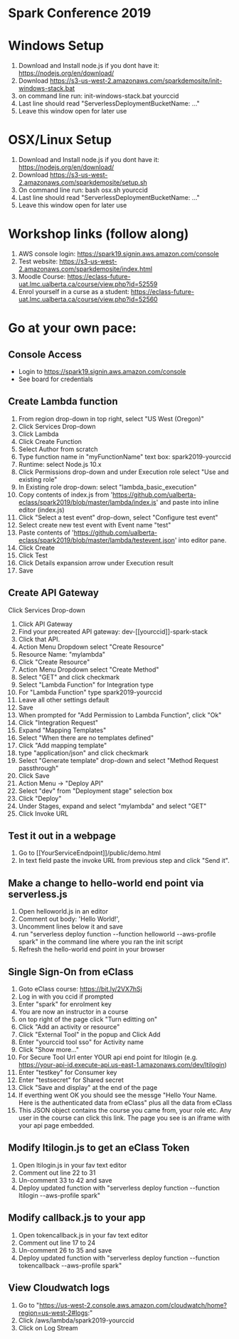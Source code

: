 # Spark Conference 2019

# Windows Setup
1. Download and Install node.js if you dont have it: https://nodejs.org/en/download/
2. Download https://s3-us-west-2.amazonaws.com/sparkdemosite/init-windows-stack.bat
3. on command line run: init-windows-stack.bat yourccid
4. Last line should read "ServerlessDeploymentBucketName: ..."
5. Leave this window open for later use

# OSX/Linux Setup
1. Download and Install node.js if you dont have it: https://nodejs.org/en/download/
2. Download https://s3-us-west-2.amazonaws.com/sparkdemosite/setup.sh
3. On command line run: bash osx.sh yourccid
4. Last line should read "ServerlessDeploymentBucketName: ..."
5. Leave this window open for later use

# Workshop links (follow along)
1. AWS console login: https://spark19.signin.aws.amazon.com/console
2. Test website: https://s3-us-west-2.amazonaws.com/sparkdemosite/index.html
3. Moodle Course: https://eclass-future-uat.lmc.ualberta.ca/course/view.php?id=52559
4. Enrol yourself in a curse as a student: https://eclass-future-uat.lmc.ualberta.ca/course/view.php?id=52560

# Go at your own pace: 
## Console Access
* Login to https://spark19.signin.aws.amazon.com/console
* See board for credentials

## Create Lambda function
1. From region drop-down in top right, select "US West (Oregon)"
2. Click Services Drop-down
3. Click Lambda
4. Click Create Function
5. Select Author from scratch
6. Type function name in "myFunctionName" text box: spark2019-yourccid
7. Runtime: select Node.js 10.x
8. Click Permissions drop-down and under Execution role select "Use and existing role"
9. In Existing role drop-down: select "lambda_basic_execution"
10. Copy contents of index.js from 'https://github.com/ualberta-eclass/spark2019/blob/master/lambda/index.js' and paste into inline editor (index.js)
11. Click "Select a test event" drop-down, select "Configure test event"
12. Select create new test event with Event name "test"
13. Paste contents of 'https://github.com/ualberta-eclass/spark2019/blob/master/lambda/testevent.json' into editor pane.
14. Click Create
15. Click Test
16. Click Details expansion arrow under Execution result
17. Save

## Create API Gateway
Click Services Drop-down
1. Click API Gateway
2. Find your precreated API gateway: dev-[[yourccid]]-spark-stack
3. Click that API.
4. Action Menu Dropdown select "Create Resource"
5. Resource Name: "mylambda"
6. Click "Create Resource"
7. Action Menu Dropdown select "Create Method"
8. Select "GET" and click checkmark
9. Select "Lambda Function" for Integration type
10. For "Lambda Function" type spark2019-yourccid
11. Leave all other settings default
12. Save
13. When prompted for "Add Permission to Lambda Function", click "Ok"
14. Click "Integration Request"
15. Expand "Mapping Templates"
16. Select "When there are no templates defined"
17. Click "Add mapping template"
18. type "application/json" and click checkmark
19. Select "Generate template" drop-down and select "Method Request passthrough"
20. Click Save
21. Action Menu -> "Deploy API"
22. Select "dev" from "Deployment stage" selection box
23. Click "Deploy"
24. Under Stages, expand and select "mylambda" and select "GET"
25. Click Invoke URL

## Test it out in a webpage
1. Go to [[YourServiceEndpoint]]/public/demo.html
2. In text field paste the invoke URL from previous step and click "Send it".

## Make a change to hello-world end point via serverless.js
1. Open helloworld.js in an editor
2. Comment out body: 'Hello World!',
3. Uncomment lines below it and save
4. run "serverless deploy function --function helloworld --aws-profile spark" in the command line where you ran the init script
5. Refresh the hello-world end point in your browser

## Single Sign-On from eClass
1. Goto eClass course: https://bit.ly/2VX7hSj
2. Log in with you ccid if prompted
3. Enter "spark" for enrolment key
4. You are now an instructor in a course
5. on top right of the page click "Turn editting on"
6. Click "Add an activity or resource"
7. Click "External Tool" in the popup and Click Add
8. Enter "yourccid tool sso" for Activity name
9. Click "Show more..."
10. For Secure Tool Url enter YOUR api end point for ltilogin (e.g. https://your-api-id.execute-api.us-east-1.amazonaws.com/dev/ltilogin)
11. Enter "testkey" for Consumer key
12. Enter "testsecret" for Shared secret
13. Click "Save and display" at the end of the page
14. If everthing went OK you should see the messge "Hello Your Name. Here is the authenticated data from eClass" plus all the data from eClass
15. This JSON object contains the course you came from, your role etc. Any user in the course can click this link. The page you see is an iframe with your api page embedded.

## Modify ltilogin.js to get an eClass Token

1. Open ltilogin.js in your fav text editor
2. Comment out line 22 to 31
3. Un-comment 33 to 42 and save
4. Deploy updated function with "serverless deploy function --function ltilogin --aws-profile spark"

## Modify callback.js to your app

1. Open tokencallback.js in your fav text editor
2. Comment out line 17 to 24
3. Un-comment 26 to 35 and save
4. Deploy updated function with "serverless deploy function --function tokencallback --aws-profile spark"



## View Cloudwatch logs
1. Go to "https://us-west-2.console.aws.amazon.com/cloudwatch/home?region=us-west-2#logs:"
2. Click /aws/lambda/spark2019-yourccid
3. Click on Log Stream
